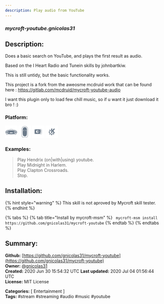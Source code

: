 ```yaml
---
description: Play audio from YouTube
---
```


### _mycroft-youtube.gnicolas31_  
## Description:  
Does a basic search on YouTube, and plays the first result as audio.

Based on the I Heart Radio and Tunein skills by johnbartkiw.

This is still untidy, but the basic functionality works.

This project is a fork from the aweosme mcdruid work that can be found here :
https://gitlab.com/mcdruid/mycroft-youtube-audio

I want this plugin only to load few chill music, so if u want it just download it bro ! :)  
  
  
### Platform:  
 ![Mark I](../.gitbook/assets/mark-1-icon.png)  ![Mark II](../.gitbook/assets/mark-2-icon.png)  ![Picroft](../.gitbook/assets/picroft-icon.png)  ![plasmoid](../.gitbook/assets/kde.png)   
### Examples:  
> Play Hendrix (on|with|using) youtube.  
> Play Midnight in Harlem.  
> Play Clapton Crossroads.  
> Stop.  
  
## Installation:  
{% hint style="warning" %}
This skill is not aproved by Mycroft skill tester.
{% endhint %}
    
{% tabs %}
{% tab title="Install by mycroft-msm" %}
``` mycroft-msm install https://github.com/gnicolas31/mycroft-youtube```
{% endtab %}
  {% endtabs %}
    
## Summary:  
**Github:** [https://github.com/gnicolas31/mycroft-youtube](https://github.com/gnicolas31/mycroft-youtube)  
**Owner:** [@gnicolas31](https://github.com/gnicolas31)  
**Created:** 2020 Jun 30 15:54:32 UTC  **Last updated:** 2020 Jul 04 01:56:44 UTC  
**License:** MIT License  
  
**Categories:** [ Entertainment ]   
**Tags:** \#stream \#streaming \#audio \#music \#youtube   
